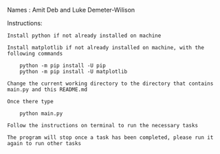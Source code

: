 Names : Amit Deb and Luke Demeter-Wilison

Instructions:

    Install python if not already installed on machine

    Install matplotlib if not already installed on machine, with the following commands

        python -m pip install -U pip
        python -m pip install -U matplotlib

    Change the current working directory to the directory that contains main.py and this README.md

    Once there type

        python main.py

    Follow the instructions on terminal to run the necessary tasks

    The program will stop once a task has been completed, please run it again to run other tasks